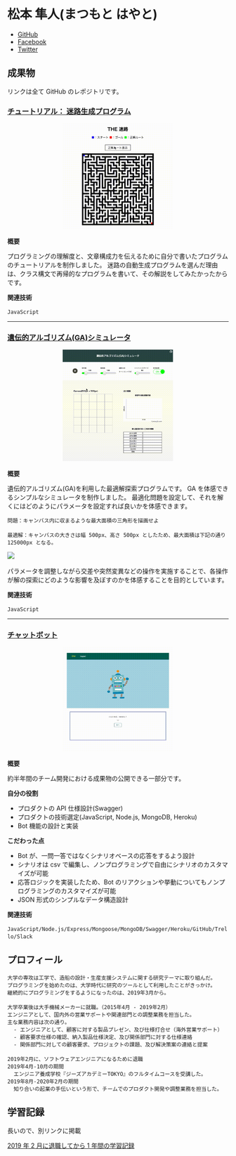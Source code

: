 # 松本 隼人(まつもと はやと)

- [GitHub](https://github.com/Matsuhaya)
- [Facebook](https://www.facebook.com/hayato.matsumoto.3139)
- [Twitter](https://twitter.com/matsu39697760)

## 成果物

リンクは全て GitHub のレポジトリです。

### [チュートリアル： 迷路生成プログラム](https://github.com/Matsuhaya/generate-maze-tutorial)

<p align="center">
<img src="./data/generate-maze.gif" alt="迷路生成プログラム" width=50%>
</p>

**概要**

プログラミングの理解度と、文章構成力を伝えるために自分で書いたプログラムのチュートリアルを制作しました。
迷路の自動生成プログラムを選んだ理由は、クラス構文で再帰的なプログラムを書いて、その解説をしてみたかったからです。

**関連技術**

`JavaScript`

<hr>

### [遺伝的アルゴリズム(GA)シミュレータ](https://github.com/Matsuhaya/ga-triangle)

<p align="center">
<img src="./data/ga-triangle.gif" alt="遺伝的アルゴリズムシミュレータ" width=50%>
</p>

**概要**

遺伝的アルゴリズム(GA)を利用した最適解探索プログラムです。
GA を体感できるシンプルなシミュレータを制作しました。
最適化問題を設定して、それを解くにはどのようにパラメータを設定すれば良いかを体感できます。

```
問題：キャンバス内に収まるような最大面積の三角形を描画せよ

最適解：キャンバスの大きさは幅 500px、高さ 500px としたため、最大面積は下記の通り 125000px となる。
```

![](https://i.imgur.com/tJUmVR7.png)

パラメータを調整しながら交差や突然変異などの操作を実施することで、各操作が解の探索にどのような影響を及ぼすのかを体感することを目的としています。

**関連技術**

`JavaScript`

<hr>

### [チャットボット](https://github.com/Matsuhaya/custom-bot)

<p align="center">
<img src="./data/custom-bot.gif" alt="カスタムボット" width=50%>
</p>

**概要**

約半年間のチーム開発における成果物の公開できる一部分です。

**自分の役割**

- プロダクトの API 仕様設計(Swagger)
- プロダクトの技術選定(JavaScript, Node.js, MongoDB, Heroku)
- Bot 機能の設計と実装

**こだわった点**

- Bot が、一問一答ではなくシナリオベースの応答をするよう設計
- シナリオは csv で編集し、ノンプログラミングで自由にシナリオのカスタマイズが可能
- 応答ロジックを実装したため、Bot のリアクションや挙動についてもノンプログラミングのカスタマイズが可能
- JSON 形式のシンプルなデータ構造設計

**関連技術**

`JavaScript/Node.js/Express/Mongoose/MongoDB/Swagger/Heroku/GitHub/Trello/Slack`

## プロフィール

```
大学の専攻は工学で、造船の設計・生産支援システムに関する研究テーマに取り組んだ。
プログラミングを始めたのは、大学時代に研究のツールとして利用したことがきっかけ。
継続的にプログラミングをするようになったのは、2019年3月から。

大学卒業後は大手機械メーカーに就職。（2015年4月 - 2019年2月）
エンジニアとして、国内外の営業サポートや関連部門との調整業務を担当した。
主な業務内容は次の通り。
  - エンジニアとして、顧客に対する製品プレゼン、及び仕様打合せ（海外営業サポート）
  - 顧客要求仕様の確認、納入製品仕様決定、及び関係部門に対する仕様連絡
  - 関係部門に対しての顧客要求、プロジェクトの課題、及び解決策案の連絡と提案

2019年2月に、ソフトウェアエンジニアになるために退職
2019年4月-10月の期間
  エンジニア養成学校『ジーズアカデミーTOKYO』のフルタイムコースを受講した。
2019年8月-2020年2月の期間
  知り合いの起業の手伝いという形で、チームでのプロダクト開発や調整業務を担当した。
```

## 学習記録

長いので、別リンクに掲載

[2019 年 2 月に退職してから 1 年間の学習記録](https://hackmd.io/@-2VhdOwCQGeZrRmdP1g8aQ/rJairjQVI)
